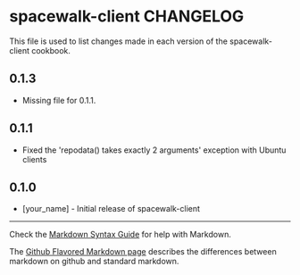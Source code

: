 spacewalk-client CHANGELOG
==========================

This file is used to list changes made in each version of the spacewalk-client cookbook.

0.1.3
-----
- Missing file for 0.1.1. 

0.1.1
-----
- Fixed the 'repodata() takes exactly 2 arguments' exception with Ubuntu clients

0.1.0
-----
- [your_name] - Initial release of spacewalk-client

- - -
Check the [Markdown Syntax Guide](http://daringfireball.net/projects/markdown/syntax) for help with Markdown.

The [Github Flavored Markdown page](http://github.github.com/github-flavored-markdown/) describes the differences between markdown on github and standard markdown.
